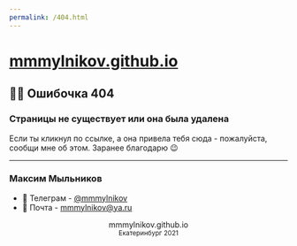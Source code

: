 ```yaml
---
permalink: /404.html
---
```

# [mmmylnikov.github.io](mmmylnikov.github.io)

## 🕵️‍♂️ Ошибочка 404
### Страницы не существует или она была удалена

Если ты кликнул по ссылке, а она привела тебя сюда - пожалуйста, сообщи мне об этом. Заранее благодарю 😉

---
### Максим Мыльников

* 📱 Телеграм - [@mmmylnikov](https://t.me/MMMylnikov)
* 📧 Почта - [mmmylnikov@ya.ru](mailto:mmmylnikov@ya.ru)

<div align="center">mmmylnikov.github.io</div>
<div align="center"><small>Екатеринбург 2021</small></div>